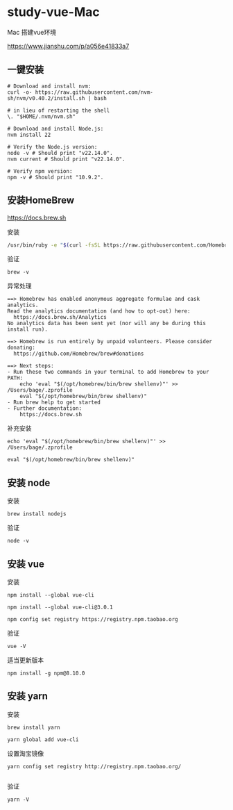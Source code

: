 # study-vue-Mac #


Mac 搭建vue环境

https://www.jianshu.com/p/a056e41833a7



## 一键安装

```
# Download and install nvm:
curl -o- https://raw.githubusercontent.com/nvm-sh/nvm/v0.40.2/install.sh | bash

# in lieu of restarting the shell
\. "$HOME/.nvm/nvm.sh"

# Download and install Node.js:
nvm install 22

# Verify the Node.js version:
node -v # Should print "v22.14.0".
nvm current # Should print "v22.14.0".

# Verify npm version:
npm -v # Should print "10.9.2".

```




## 安装HomeBrew

https://docs.brew.sh



安装

```bash
/usr/bin/ruby -e "$(curl -fsSL https://raw.githubusercontent.com/Homebrew/install/master/install)"
```



验证

```undefined
brew -v
```



异常处理

```undefined
==> Homebrew has enabled anonymous aggregate formulae and cask analytics.
Read the analytics documentation (and how to opt-out) here:
  https://docs.brew.sh/Analytics
No analytics data has been sent yet (nor will any be during this install run).

==> Homebrew is run entirely by unpaid volunteers. Please consider donating:
  https://github.com/Homebrew/brew#donations

==> Next steps:
- Run these two commands in your terminal to add Homebrew to your PATH:
    echo 'eval "$(/opt/homebrew/bin/brew shellenv)"' >> /Users/bage/.zprofile
    eval "$(/opt/homebrew/bin/brew shellenv)"
- Run brew help to get started
- Further documentation:
    https://docs.brew.sh
```



补充安装

```undefined
echo 'eval "$(/opt/homebrew/bin/brew shellenv)"' >> /Users/bage/.zprofile
   
eval "$(/opt/homebrew/bin/brew shellenv)"
```



## 安装 node

安装

```undefined
brew install nodejs
```

验证

```undefined
node -v
```





## 安装 vue

安装

```undefined
npm install --global vue-cli

npm install --global vue-cli@3.0.1

npm config set registry https://registry.npm.taobao.org

```

验证

```undefined
vue -V
```

适当更新版本

```undefined
npm install -g npm@8.10.0
```



## 安装 yarn

安装

```undefined
brew install yarn

yarn global add vue-cli

```

设置淘宝镜像

```
yarn config set registry http://registry.npm.taobao.org/


```

验证

```undefined
yarn -V
```



